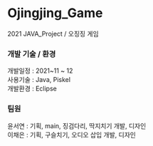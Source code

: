 # Ojingjing_Game
2021 JAVA_Project / 오징징 게임

<h3> 개발 기술 / 환경 </h3>
개발일정 : 2021~11 ~ 12</br>
사용기술 : Java, Piskel</br>
개발환경 : Eclipse</br>

<h3> 팀원 </h3>
윤서연 : 기획, main, 징검다리, 딱지치기 개발, 디자인</br>
이채은 : 기획, 구슬치기, 오디오 삽입 개발, 디자인

